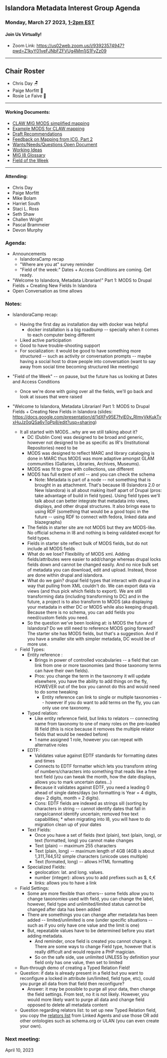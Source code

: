 ## Islandora Metadata Interest Group Agenda
### Monday, March 27 2023, [1-2pm EST](http://www.thetimezoneconverter.com/?t=1%20pm&tz=Toronto&) 
#### Join Us Virtually!
* Zoom Link: https://us02web.zoom.us/j/93923574947?pwd=Z1kyY01veFJNbFZFVUg4Mm1jS1FyZz09

---
## Chair Roster
* Chris Day 🪑
* Paige Morfitt 📝
* Rosie Le Faive 🧶
---

#### Working Documents:
* [CLAW MIG MODS simplified mapping](https://docs.google.com/spreadsheets/d/18u2qFJ014IIxlVpM3JXfDEFccwBZcoFsjbBGpvL0jJI/edit#gid=0)
* [Example MODS for CLAW mapping](https://docs.google.com/spreadsheets/d/1C2Xie7HUDSgRT5v4ldoJvlNdoXz2GHAPvL3PE3TOKW8/edit#gid=1829081124)
* [Draft Recommendations](https://docs.google.com/document/d/15qSO9YcALtYSqd6CUuGx0t8FwUJ5pPwVPz0PA5rU898/edit#heading=h.f9r6knw0rjvu)
* [Feedback on Mapping from ICG, Part 2](https://docs.google.com/document/d/11OpqMMCXM1TFXgsr4yyTQ_cH9DabnD31p7JnuTRQl28/edit?invite=CMWvruEI&ts=5e66437f)
* [Wants/Needs/Questions Open Document](https://docs.google.com/document/d/12Kpb6826TNPzzMuyPS0sESa9TLnmljQmeioWbaPeEdA/edit)
* [Working Ideas](https://github.com/islandora-interest-groups/Islandora-Metadata-Interest-Group/blob/main/working_docs/ideas_and_topics.md)
* [MIG I8 Glossary](https://docs.google.com/document/d/1cfPYFVV9qvvz2VjBRdYUN0CB7AyVDuG-GYavQ27DuBk/edit#heading=h.9fr9xw70meix)
* [Field of the Week](https://docs.google.com/document/d/1rk0o_0byzeHrSKst0Feval_QeVZmo2DeIP0Mk3jaaFc/edit)

---

#### Attending:
* Chris Day
* Paige Morfitt
* Mike Bolam
* Harriet South
* Staci L. Ross
* Seth Shaw
* Challen Wright
* Pascal Brammeier
* Devon Murphy




### Agenda: 
* Announcements
  * IslandoraCamp recap
  * "Where are you at" survey reminder
  * "Field of the week:" Dates + Access Conditions are coming. Get ready.
* "Welcome to Islandora, Metadata Librarian!" Part 1: MODS to Drupal Fields + Creating New Fields In Islandora
* Open Conversation as time allows


### Notes: 
* IslandoraCamp recap:
  * Having the first day as installation day with docker was helpful
    * docker installation is a big roadbump -- specially when it comes to each computer being different
  * Liked active participation 
  * Good to have trouble-shooting support
  * For socialization: it would be good to have something more structured -- such as activity or conversation prompts -- maybe having a social host to draw people into conversation (want to say away from social time becoming structured like meetings)
 
* "Field of the Week" -- on pause, but the future has us looking at Dates and Access Conditions 
  * Once we're done with going over all the fields, we'll go back and look at issues that were raised 
 
* "Welcome to Islandora, Metadata Librarian! Part 1: MODS to Drupal Fields + Creating New Fields in Islandora (slides: https://docs.google.com/presentation/d/1dXFy95E7fylE0v_RImyVkKukTvxHuJz0qQSa6vTqPp8/edit?usp=sharing)
  * It all started with MODS...why are we still talking about it? 
    * DC (Dublin Core) was designed to be broad and generic, however not designed to be as specific as IR's (Institutional Repositories) need to be
    * MODS was designed to reflect MARC and library cataloging is done in MARC thus MODS was more adaptive amongst GLAM communities (Gallaries, Libraries, Archives, Museums). 
    * MODS was fit to grow with collections, use different 
    * MODS has full extent of xml -- and you can check the schema 
       * Note: Metadata is part of a node -- not something that is brought in as attachment. That's because I8 (Islandora 2.0 or New Islandora) is all about making itself apart of Drupal (pros: take advantage of build in field types). Using  field types we'll talk about can better integrate that metadata into views, displays, and other drupal structures. It also brings ease to using RDF (something that would be a good topic in the future -- using RDF to connect with fedora, linked data and blazegraphs)
    * The fields in starter site are not MODS but they are MODS-like. No official schema in I8 and nothing is being validated except for field types. 
    * Fields in starter site reflect bulk of MODS fields, but do not include all MODS fields
    * What do we lose? Flexibility of MODS xml. Adding fields/attributes were easier to add/change whereas drupal locks fields down and cannot be changed easily. And no nice bulk set of metadata you can download, edit and upload. Instead, those are done within drupal and islandora.
    * What do we gain? drupal field types that interact with drupal in a way that pulling from XML couldn't do. We can export data via views (and thus pick which fields to export). We are still transforming data (including transforming to DC) and in the future, a project is to also transform to MODS (aka displaying your metadata in either DC or MODS while also keeping drupal). Because there is no schema, you can add fields you need/custom fields you need. 
    * So the question we've been looking at: is MODS the future of Islandora? Do we still need to reference MODS going forward? The starter site has MODS fields, but that's a suggestion. And if you have a smaller site with simpler metadata, DC would be of more use. 
  *  Field Types: 
     *  Entity reference : 
        *  Brings in power of controlled vocabularies -- a field that can link from one or more taxonomies (and those taxonomy terms can have their own fields). 
        *  Pros: you change the term in the taxonomy it will update elsewhere, you have the ability to add things on the fly, HOWEVER out of the box you cannot do this and would need to do some tweaking
           *  Entity reference can link to single or multiple taxonomies  -- however if you do want to add terms on the fly, you can only use one taxonomy. 
     *  Typed relation: 
        *  Like entity reference field, but links to relators -- connecting name from taxonomy to one of many roles on the pre-loaded I8 field (this is nice because it removes the multiple relator fields that would be needed before)
        *  1 name assigned 1 role, however you can repeat with alternative roles
      *  EDTF:
         *  Validates value against EDTF standards for formatting dates and times
         *  Connects to EDTF formatter which lets you transform string of numbers/characters into something that reads like a free text field (you can tweak the month, how the date displays, allows you to mark uncertain dates...)	
         * Because it validates against EDTF,  you need a leading 0 ahead of single dates/days (so formatting is Year = 4 digits, day= 2 digits, month = 2 digits).
         * Cons: EDTF fields are indexed as strings sill (sorting by characters in string -- cannot identify dates that fall in range/cannot identify uncertain; removed free text capabilities; * when migrating into I8, you will have to do migration clean up of your dates
     * Text Fields:
       * Once you have a set of fields (text (plain), text (plain, long), or text (formatted, long) you cannot make changes
       *  Text (plain) -- maximum 255 characters 
       *  Text (plain, long) -- maximum length of 4GB (4GB is about 1,311,744,512 simple characters (unicode uses multiple)
       *  Text (formated, long) -- allows HTML formatting
     *  Specialized Fields: 
        *  geolocation: lat. and long. values. 
        *  number (integer): allows you to add prefixes such as $, ¢,€
        *  links: allows you to have a link
    *  Field Settings: 
       *  Some are more flexible than others-- some fields allow you to change taxonomies used with field, you can change the label, however, field type and unlimited/limited status cannot be changed after data has been added
       * There are somethings you can change after metadata has been added -- limited/unlimited is one (under specific situations -- such as if you only have one value and the limit is one)
       * But, repeatable values have to be determined before you start adding metadata.
         * And reminder, once field is created you cannot change it. There are some ways to change Field type, however that is really difficult and would require a PHP magician.
         * So on the safe side,  use unlimited UNLESS by definition your field only has one value, then set to limited 
    * Run-through demo of creating a Typed Relation Field!
    * Question: if data is already present in a field but you want to reconfigure a locked in attribute (un/limited, field type, etc), could you purge all data from that field then reconfigure? 
      * Answer: it may be possible to purge all your data, then change the field settings. From test, no it is not likely. However, you would more likely want to purge all data and change field opposed to delete all metadata content
     * Question regarding relators list: to set up new Typed Relation field, you copy the [relators list](www.loc.gov/marc/relators/relaterm.html) from Linked Agents and use those OR add other ontologies such as schema.org or ULAN (you can even create your own). 
   

### Next meeting:
 April 10, 2023
